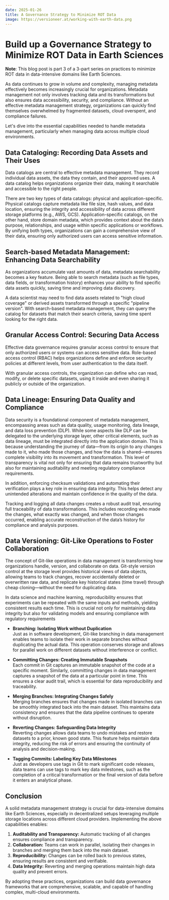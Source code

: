 ```yaml
---
date: 2025-01-26
title: A Governance Strategy to Minimize ROT Data
image: https://versioneer.at/working-with-earth-data.png
---
```

# Build up a Governance Strategy to Minimize ROT Data in Earth Sciences

**Note**: This blog post is part 3 of a 3-part series on practices to minimize ROT data in data-intensive domains like Earth Sciences.

As data continues to grow in volume and complexity, managing metadata effectively becomes increasingly crucial for organizations. Metadata management not only involves tracking data and its transformations but also ensures data accessibility, security, and compliance. Without an effective metadata management strategy, organizations can quickly find themselves overwhelmed by fragmented datasets, cloud overspent, and compliance failures.

Let's dive into the essential capabilities needed to handle metadata management, particularly when managing data across multiple cloud environments.

## Data Cataloging: Recording Data Assets and Their Uses

Data catalogs are central to effective metadata management. They record individual data assets, the data they contain, and their approved uses. A data catalog helps organizations organize their data, making it searchable and accessible to the right people.

There are two key types of data catalogs: physical and application-specific. Physical catalogs capture metadata like file size, hash values, and data location, ensuring the integrity and accessibility of data across different storage platforms (e.g., AWS, GCS). Application-specific catalogs, on the other hand, store domain metadata, which provides context about the data’s purpose, relationships, and usage within specific applications or workflows. By unifying both types, organizations can gain a comprehensive view of their data, ensuring only authorized users can access sensitive information.

## Search-based Metadata Management: Enhancing Data Searchability

As organizations accumulate vast amounts of data, metadata searchability becomes a key feature. Being able to search metadata (such as file types, data fields, or transformation history) enhances your ability to find specific data assets quickly, saving time and improving data discovery.

A data scientist may need to find data assets related to "high cloud coverage" or derived assets transformed through a specific "pipeline version". With search-based metadata management, they can query the catalog for datasets that match their search criteria, saving time spent looking for the right data.

## Granular Access Control: Securing Data Access

Effective data governance requires granular access control to ensure that only authorized users or systems can access sensitive data. Role-based access control (RBAC) helps organizations define and enforce security policies at different levels, from user authentication to the data itself.

With granular access controls, the organization can define who can read, modify, or delete specific datasets, using it inside and even sharing it publicly or outside of the organization.

## Data Lineage: Ensuring Data Quality and Compliance

Data security is a foundational component of metadata management, encompassing areas such as data quality, usage monitoring, data lineage, and data loss prevention (DLP).  While some aspects like DLP can be delegated to the underlying storage layer, other critical elements, such as data lineage, must be integrated directly into the application domain. This is because understanding the journey of data—from its origin to any changes made to it, who made those changes, and how the data is shared—ensures complete visibility into its movement and transformation. This level of transparency is vital not only for ensuring that data remains trustworthy but also for maintaining auditability and meeting regulatory compliance requirements.

In addition, enforcing checksum validations and automating their verification plays a key role in ensuring data integrity. This helps detect any unintended alterations and maintain confidence in the quality of the data.

Tracking and logging all data changes creates a robust audit trail, ensuring full traceability of data transformations. This includes recording who made the changes, what exactly was changed, and when those changes occurred, enabling accurate reconstruction of the data’s history for compliance and analysis purposes.

## Data Versioning: Git-Like Operations to Foster Collaboration

The concept of Git-like operations in data management is transforming how organizations handle, version, and collaborate on data. Git-style version control at the storage level provides historical views of data objects, allowing teams to track changes, recover accidentally deleted or overwritten raw data, and replicate key historical states (time travel) through cheap cloning—without the need for duplicating data.

In data science and machine learning, reproducibility ensures that experiments can be repeated with the same inputs and methods, yielding consistent results each time. This is crucial not only for maintaining data integrity but also for validating models and ensuring compliance with regulatory requirements

- **Branching: Isolating Work without Duplication**  
  Just as in software development, Git-like branching in data management enables teams to isolate their work in separate branches without duplicating the actual data. This operation conserves storage and allows for parallel work on different datasets without interference or conflict.

- **Committing Changes: Creating Immutable Snapshots**  
  Each commit in Git captures an immutable snapshot of the code at a specific moment. Similarly, committing changes in data management captures a snapshot of the data at a particular point in time. This ensures a clear audit trail, which is essential for data reproducibility and traceability.

- **Merging Branches: Integrating Changes Safely**  
  Merging branches ensures that changes made in isolated branches can be smoothly integrated back into the main dataset. This maintains data consistency and ensures that the data pipeline continues to operate without disruption.

- **Reverting Changes: Safeguarding Data Integrity**  
  Reverting changes allows data teams to undo mistakes and restore datasets to a prior, known good state. This feature helps maintain data integrity, reducing the risk of errors and ensuring the continuity of analysis and decision-making.

- **Tagging Commits: Labeling Key Data Milestones**  
  Just as developers use tags in Git to mark significant code releases, data teams can use tags to mark key data milestones, such as the completion of a critical transformation or the final version of data before it enters an analytical phase.

## Conclusion

A solid metadata management strategy is crucial for data-intensive domains like Earth Sciences, especially in decentralized setups leveraging multiple storage locations across different cloud providers. Implementing the above capabilities enables:

1. **Auditability and Transparency:** Automatic tracking of all changes ensures compliance and transparency.
2. **Collaboration:** Teams can work in parallel, isolating their changes in branches and merging them back into the main dataset.
3. **Reproducibility:** Changes can be rolled back to previous states, ensuring results are consistent and verifiable.
4. **Data Integrity:** Reverting and merging operations maintain high data quality and prevent errors.

By adopting these practices, organizations can build data governance frameworks that are comprehensive, scalable, and capable of handling complex, multi-cloud environments.